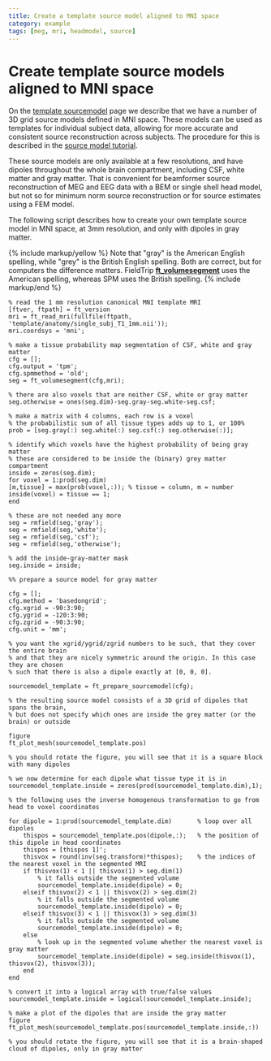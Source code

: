 ```yaml
---
title: Create a template source model aligned to MNI space
category: example
tags: [meg, mri, headmodel, source]
---
```


# Create template source models aligned to MNI space

On the [template sourcemodel](/template/sourcemodel) page we describe that we have a number of 3D grid
source models defined in MNI space. These models can be used as templates for individual subject data,
allowing for more accurate and consistent source reconstruction across subjects. The procedure for this
is described in the [source model tutorial](/tutorial/sourcemodel).

These source models are only available at a few resolutions, and have dipoles throughout the whole brain
compartment, including CSF, white matter and gray matter. That is convenient for beamformer source
reconstruction of MEG and EEG data with a BEM or single shell head model, but not so for minimum
norm source reconstruction or for source estimates using a FEM model.

The following script describes how to create your own template source model in MNI space, at 3mm
resolution, and only with dipoles in gray matter.

{% include markup/yellow %}
Note that "gray" is the American English spelling, while "grey" is the British English spelling.
Both are correct, but for computers the difference matters. FieldTrip **[ft_volumesegment](/reference/ft_volumesegment)** uses the American spelling, whereas SPM uses the British spelling.
{% include markup/end %}

    % read the 1 mm resolution canonical MNI template MRI
    [ftver, ftpath] = ft_version
    mri = ft_read_mri(fullfile(ftpath, 'template/anatomy/single_subj_T1_1mm.nii'));
    mri.coordsys = 'mni';
    
    % make a tissue probability map segmentation of CSF, white and gray matter
    cfg = [];
    cfg.output = 'tpm';
    cfg.spmmethod = 'old';
    seg = ft_volumesegment(cfg,mri);
    
    % there are also voxels that are neither CSF, white or gray matter
    seg.otherwise = ones(seg.dim)-seg.gray-seg.white-seg.csf;
    
    % make a matrix with 4 columns, each row is a voxel
    % the probabilistic sum of all tissue types adds up to 1, or 100%
    prob = [seg.gray(:) seg.white(:) seg.csf(:) seg.otherwise(:)];
    
    % identify which voxels have the highest probability of being gray matter
    % these are considered to be inside the (binary) grey matter compartment
    inside = zeros(seg.dim);
    for voxel = 1:prod(seg.dim)
    [m,tissue] = max(prob(voxel,:)); % tissue = column, m = number
    inside(voxel) = tissue == 1;
    end
    
    % these are not needed any more
    seg = rmfield(seg,'gray');
    seg = rmfield(seg,'white');
    seg = rmfield(seg,'csf');
    seg = rmfield(seg,'otherwise');
    
    % add the inside-gray-matter mask
    seg.inside = inside;
    
    %% prepare a source model for gray matter
    
    cfg = [];
    cfg.method = 'basedongrid';
    cfg.xgrid = -90:3:90;
    cfg.ygrid = -120:3:90;
    cfg.zgrid = -90:3:90;
    cfg.unit = 'mm';
    
    % you want the xgrid/ygrid/zgrid numbers to be such, that they cover the entire brain
    % and that they are nicely symmetric around the origin. In this case they are chosen
    % such that there is also a dipole exactly at [0, 0, 0].
    
    sourcemodel_template = ft_prepare_sourcemodel(cfg);
    
    % the resulting source model consists of a 3D grid of dipoles that spans the brain,
    % but does not specify which ones are inside the grey matter (or the brain) or outside
    
    figure
    ft_plot_mesh(sourcemodel_template.pos)
    
    % you should rotate the figure, you will see that it is a square block with many dipoles
    
    % we now determine for each dipole what tissue type it is in
    sourcemodel_template.inside = zeros(prod(sourcemodel_template.dim),1);
    
    % the following uses the inverse homogenous transformation to go from head to voxel coordinates
    
    for dipole = 1:prod(sourcemodel_template.dim)       % loop over all dipoles
        thispos = sourcemodel_template.pos(dipole,:);   % the position of this dipole in head coordinates
        thispos = [thispos 1]';
        thisvox = round(inv(seg.transform)*thispos);    % the indices of the nearest voxel in the segmented MRI
        if thisvox(1) < 1 || thisvox(1) > seg.dim(1)
            % it falls outside the segmented volume
            sourcemodel_template.inside(dipole) = 0;
        elseif thisvox(2) < 1 || thisvox(2) > seg.dim(2)
            % it falls outside the segmented volume
            sourcemodel_template.inside(dipole) = 0;
        elseif thisvox(3) < 1 || thisvox(3) > seg.dim(3)
            % it falls outside the segmented volume
            sourcemodel_template.inside(dipole) = 0;
        else
            % look up in the segmented volume whether the nearest voxel is gray matter
            sourcemodel_template.inside(dipole) = seg.inside(thisvox(1), thisvox(2), thisvox(3));
        end
    end
    
    % convert it into a logical array with true/false values
    sourcemodel_template.inside = logical(sourcemodel_template.inside);
    
    % make a plot of the dipoles that are inside the gray matter
    figure
    ft_plot_mesh(sourcemodel_template.pos(sourcemodel_template.inside,:))
    
    % you should rotate the figure, you will see that it is a brain-shaped cloud of dipoles, only in gray matter
    
